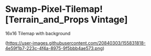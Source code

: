 # Swamp-Pixel-Tilemap![Terrain_and_Props Vintage]

16x16 Tilemap with background

(https://user-images.githubusercontent.com/20840303/155831818-4e59f1b7-223c-4f4a-8975-9f5bbb4ae573.png)
